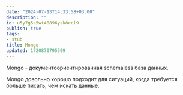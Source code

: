 ```yaml
---
date: "2024-07-13T14:33:58+03:00"
description: ""
id: u5y7g5s5wt48896ysk8ecl9
publish: true
tags:
- stub
title: Mongo
updated: 1720870795509
---
```


Mongo - документоориентированная schemaless база данных. 

Mongo довольно хорошо подходит для ситуаций, когда требуется больше писать, чем искать данные.


